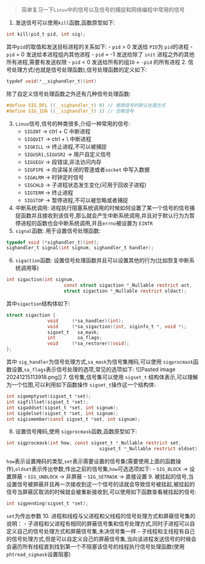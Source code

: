 > 简单复习一下`Linux`中的信号以及信号的捕捉和网络编程中常用的信号
1. 发送信号可以使用`kill`函数,函数原型如下:
```c
int kill(pid_t pid, int sig);
```
其中`pid`的取值和发送目标进程的关系如下:
	- `pid` > 0 发送给 `PID`为 `pid`的进程
	- `pid` = 0 发送给本进程组内其他进程
	- `pid` = -1 发送给除了 `init` 进程之外的其他所有进程,需要有发送权限
	- `pid` < 0  发送给所有的组`ID` = `-pid` 的所有进程
2. 信号处理方式(也就是信号处理函数),信号处理函数的定义如下:
```c
typdef void(*__sighandler_t)(int)
```
除了自定义信号处理函数之外还有几种信号处理函数:
```c
#define SIG_DFL ((__sighandler_t) 0) // 使用信号的默认处理方式
#define SIG_IGN ((__sighandler_t) 1) // 忽略信号
```
3. `Linux`信号,信号的种类很多,介绍一种常用的信号:
	  -  `SIGINT` -> ctrl + C 中断进程
	  - `SIGQUIT` -> ctrl + \ 中断进程
	  - `SIGKILL` -> 终止进程,不可以被捕捉
	  - `SIGUSR1,SIGUSR2` -> 用户自定义信号
	  - `SIGSEGV` -> 段错误,非法访问内存
	  - `SIGPIPE` -> 向读端关闭的管道或者`socket` 中写入数据
	  - `SIGALRM` -> 时钟定时信号
	  - `SIGCHLD` -> 子进程状态发生变化(可用于回收子进程)
	  - `SIGTERM` -> 终止进程
	  - `SIGSTOP` -> 暂停进程,不可以被忽略或者捕捉
4. 中断系统调用: 进程执行阻塞系统调用的时候如何设置了某一个信号的信号捕捉函数并且接收到该信号,那么就会产生中断系统调用,并且对于默认行为为暂停进程的函数也会中断系统调用,并且`errno`被设置为 `EINTR`
5. `signal`函数: 用于设置信号处理函数:
```c
typedef void (*sighandler_t)(int);
sighandler_t signal(int signum, sighandler_t handler);
```
6. `sigaction`函数: 设置信号处理函数并且可以设置其他的行为(比如恢复中断系统调用等)
```c
int sigaction(int signum,
                     const struct sigaction *_Nullable restrict act,
                     struct sigaction *_Nullable restrict oldact);
```
其中`sigaction`结构体如下:
```c
struct sigaction {
               void     (*sa_handler)(int);
               void     (*sa_sigaction)(int, siginfo_t *, void *);
               sigset_t   sa_mask;
               int        sa_flags;
               void     (*sa_restorer)(void);
};
```
其中 `sig_handler`为信号处理方式,`sa_mask`为信号集掩码,可以使用 `sigprocmask`函数设置,`sa_flags`表示信号处理的选项,常见的选项如下:
![[Pasted image 20241215113918.png]]
7. 信号集,信号集可以使用 `sigset_t` 结构体表示,可以理解为一个位图,可以利用如下函数操作 `sigset_t`操作这一个结构体:
```c
int sigemptyset(sigset_t *set);
int sigfillset(sigset_t *set);
int sigaddset(sigset_t *set, int signum);
int sigdelset(sigset_t *set, int signum);
int sigismember(const sigset_t *set, int signum);
```
8. 设置信号掩码,使用 `sigprocmask`函数,函数原型如下:
```c
int sigprocmask(int how, const sigset_t *_Nullable restrict set,
                                  sigset_t *_Nullable restrict oldset);
```
`how`表示设置掩码的类型,`set`表示需要设置的信号集(需要使用上面的函数操作),`oldset`表示传出参数,传出之前的信号集,`how`可选选项如下:
	 - `SIG_BLOCK` -> 设置屏蔽
	 - `SIG_UNBLOCK` -> 非屏蔽
	 - `SIG_SETMASK` -> 直接设置
9. 被挂起的信号,当设置信号被屏蔽并且再一次接收到这一个信号的话就会导致信号被挂起,被挂起的信号当屏蔽区取消的时候就会被重新接收到,可以使用如下函数查看被挂起的信号:
```c
int sigpending(sigset_t *set);
```
`set`为传出参数
10. 进程和线程与父进程和父线程的信号处理方式和屏蔽信号集的说明：
	 - 子进程和父进程有相同的屏蔽信号集和信号处理方式,同时子进程可以自定义自己的信号处理方式和屏蔽信号集,未决信号集一样
	 - 子线程和主线程有自己的信号处理方式,但是可以自定义自己的屏蔽信号集,当向该进程发送信号的时候会会遍历所有线程直到找到第一个不阻塞该信号的线程执行信号处理函数(使用`phtread_sigmask`设置阻塞)